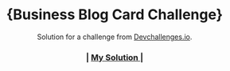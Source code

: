 <!-- Please update value in the {}  -->

<h1 align="center">{Business Blog Card Challenge}</h1>

<div align="center">
   Solution for a challenge from  <a href="http://devchallenges.io" target="_blank">Devchallenges.io</a>.
</div>

<div align="center">
  <h3>
    <span> | </span>
    <a href="https://recipe-blog-challenge0.netlify.app/">
     My Solution
    </a>
    <span> | </span>
  </h3>
</div>

